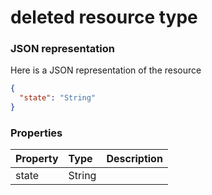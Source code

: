 # deleted resource type



### JSON representation

Here is a JSON representation of the resource

```json
{
  "state": "String"
}

```
### Properties
| Property	   | Type	|Description|
|:---------------|:--------|:----------|
|state|String||

<!-- uuid: 1abf8596-9e35-4be2-87f9-48e0837583aa
2015-10-12 21:29:59 UTC -->